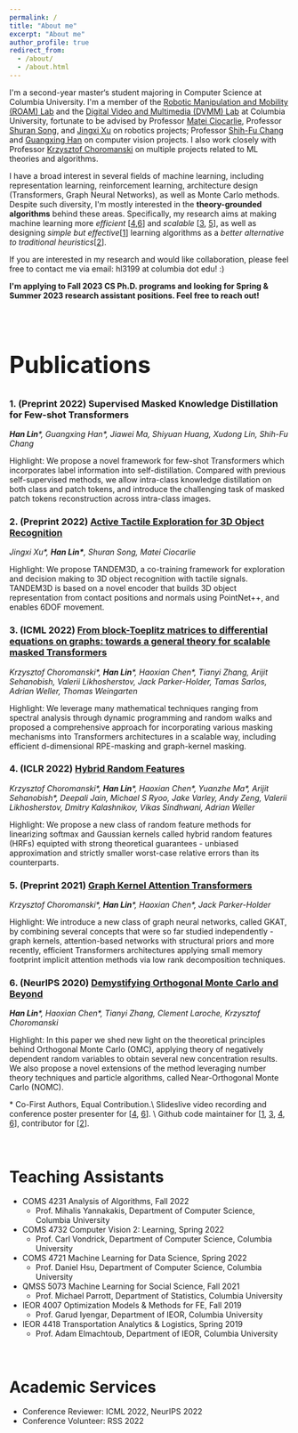 ```yaml
---
permalink: /
title: "About me"
excerpt: "About me"
author_profile: true
redirect_from: 
  - /about/
  - /about.html
---
```



I'm a second-year master‘s student majoring in Computer Science at Columbia University. I'm a member of the [Robotic Manipulation and Mobility (ROAM) Lab](https://roam.me.columbia.edu/) and the [Digital Video and Multimedia (DVMM) Lab](https://www.ee.columbia.edu/ln/dvmm/) at Columbia University, fortunate to be advised by Professor [Matei Ciocarlie](https://www.me.columbia.edu/faculty/matei-ciocarlie), Professor [Shuran Song](https://www.cs.columbia.edu/~shurans/), and [Jingxi Xu](https://jxu.ai/) on robotics projects; Professor [Shih-Fu Chang](https://www.ee.columbia.edu/~sfchang/) and [Guangxing Han](https://guangxinghan.github.io/) on computer vision projects. I also work closely with Professor [Krzysztof Choromanski](https://research.google/people/KrzysztofChoromanski/) on multiple projects related to ML theories and algorithms.


I have a broad interest in several fields of machine learning, including representation learning, reinforcement learning, architecture design (Transformers, Graph Neural Networks), as well as Monte Carlo methods. Despite such diversity, I'm mostly interested in the **theory-grounded algorithms** behind these areas. Specifically, my research aims at making machine learning more *efficient* \[[4](#HRF),[6](#OMC)\] and *scalable* \[[3](#Toeplitz),
[5](#GKAT)], as well as designing *simple but effective*\[[1](#SMKD)\] learning algorithms as a *better alternative to traditional heuristics*\[[2](#TANDEM)\].

If you are interested in my research and would like collaboration, please feel free to contact me via email: hl3199 at columbia dot edu! :)

**I'm applying to Fall 2023 CS Ph.D. programs and looking for Spring & Summer 2023 research assistant positions. Feel free to reach out!**

<br />



# **<h2 id="publications">Publications</h2>**



### <a name="SMKD"></a> 1. **(Preprint 2022)** **Supervised Masked Knowledge Distillation for Few-shot Transformers**

  ***Han Lin**\*, Guangxing Han\*, Jiawei Ma, Shiyuan Huang, Xudong Lin, Shih-Fu Chang*

  Highlight: We propose a novel framework for few-shot Transformers which incorporates label information into self-distillation. Compared with previous self-supervised methods, we allow intra-class knowledge distillation on both class and patch tokens, and introduce the challenging task of masked patch tokens reconstruction across intra-class images.




### <a name="TANDEM"></a> 2. **(Preprint 2022)** [**Active Tactile Exploration for 3D Object Recognition**](https://arxiv.org/abs/2209.08772)

  *Jingxi Xu\*, **Han Lin\***, Shuran Song, Matei Ciocarlie*

  Highlight: We propose TANDEM3D, a co-training framework for exploration and decision making to 3D object recognition with tactile signals. TANDEM3D is based on a novel encoder that builds 3D object representation from contact positions and normals using PointNet++, and enables 6DOF movement.

### <a name="Toeplitz"></a> 3. **(ICML 2022)** [**From block-Toeplitz matrices to differential equations on graphs: towards a general theory for scalable masked Transformers**](https://arxiv.org/abs/2107.07999)

  *Krzysztof Choromanski\*, **Han Lin**\*, Haoxian Chen\*, Tianyi Zhang, Arijit Sehanobish, Valerii Likhosherstov, Jack Parker-Holder, Tamas Sarlos, Adrian Weller, Thomas Weingarten*

  Highlight: We leverage many mathematical techniques ranging from spectral analysis through dynamic programming and random walks and proposed a comprehensive approach for incorporating various masking mechanisms into Transformers architectures in a scalable way, including efficient d-dimensional RPE-masking and graph-kernel masking.


### <a name="HRF"></a> 4. **(ICLR 2022)** [**Hybrid Random Features**](https://arxiv.org/abs/2110.04367)

  *Krzysztof Choromanski\*, **Han Lin**\*, Haoxian Chen\*, Yuanzhe Ma\*, Arijit Sehanobish\*, Deepali Jain, Michael S Ryoo, Jake Varley, Andy Zeng, Valerii Likhosherstov, Dmitry Kalashnikov, Vikas Sindhwani, Adrian Weller*

  Highlight: We propose a new class of random feature methods for linearizing softmax and Gaussian kernels called hybrid random features (HRFs) equipted with strong theoretical guarantees - unbiased approximation and strictly smaller worst-case relative errors than its counterparts.


### <a name="GKAT"></a> 5. **(Preprint 2021)** [**Graph Kernel Attention Transformers**](https://github.com/HL-hanlin/GKAT/blob/main/GKAT_16Jul2021.pdf)

  *Krzysztof Choromanski\*, **Han Lin**\*, Haoxian Chen\*, Jack Parker-Holder*

  Highlight: We introduce a new class of graph neural networks, called GKAT, by combining several concepts that were so far studied independently - graph kernels, attention-based networks with structural priors and more recently, efficient Transformers architectures applying small memory footprint implicit attention methods via low rank decomposition techniques.
  

### <a name="OMC"></a> 6. **(NeurIPS 2020)** [**Demystifying Orthogonal Monte Carlo and Beyond**](https://arxiv.org/abs/2005.13590)

  ***Han Lin**\*, Haoxian Chen\*, Tianyi Zhang, Clement Laroche, Krzysztof Choromanski*

  Highlight: In this paper we shed new light on the theoretical principles behind Orthogonal Monte Carlo (OMC), applying theory of negatively dependent random variables to obtain several new concentration results. We also propose a novel extensions of the method leveraging number theory techniques and particle algorithms, called Near-Orthogonal Monte Carlo (NOMC).


\* Co-First Authors, Equal Contribution.\\
Slideslive video recording and conference poster presenter for \[[4](https://iclr.cc/virtual/2022/poster/6410), [6](https://slideslive.com/38936089/demystifying-orthogonal-monte-carlo-and-beyond?ref=search-presentations-orthogonal+monte+carlo+and+be)\]. \\
Github code maintainer for \[[1](https://github.com/HL-hanlin/SMKD), [3](https://github.com/HL-hanlin/GKAT), [4](https://github.com/HL-hanlin/HRF_ICLR2022), [6](https://github.com/HL-hanlin/OMC)\], contributor for \[[2](https://jxu.ai/tandem3d/)\].

<br />



# **Teaching Assistants**


- COMS 4231 Analysis of Algorithms, Fall 2022
  - Prof. Mihalis Yannakakis, Department of Computer Science, Columbia University
- COMS 4732 Computer Vision 2: Learning, Spring 2022 
  - Prof. Carl Vondrick, Department of Computer Science, Columbia University
- COMS 4721 Machine Learning for Data Science, Spring 2022 
  - Prof. Daniel Hsu, Department of Computer Science, Columbia University
- QMSS 5073 Machine Learning for Social Science, Fall 2021
  - Prof. Michael Parrott, Department of Statistics, Columbia University
- IEOR 4007 Optimization Models & Methods for FE, Fall 2019 
  - Prof. Garud Iyengar, Department of IEOR, Columbia University
- IEOR 4418 Transportation Analytics & Logistics, Spring 2019 
  - Prof. Adam Elmachtoub, Department of IEOR, Columbia University


<br />

# **Academic Services**

- Conference Reviewer: ICML 2022, NeurIPS 2022
- Conference Volunteer: RSS 2022


